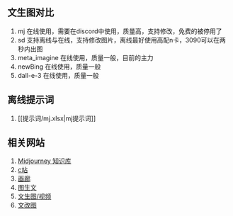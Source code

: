 ## 文生图对比
1. mj 在线使用，需要在discord中使用，质量高，支持修改，免费的被停用了
2. sd 支持离线与在线，支持修改图片，离线最好使用高配n卡，3090可以在两秒内出图
3. meta_imagine 在线使用，质量一般，目前的主力
4. newBing 在线使用，质量一般
5. dall-e-3 在线使用，质量一般

## 离线提示词
1. [[提示词/mj.xlsx|mj提示词]]

## 相关网站
1. [Midjourney 知识库](https://tob-design.yuque.com/kxcufk/mj/)
2. [c站](https://civitai.com/)
3. [画廊](https://arthub.ai/)
4. [图生文](https://replicate.com/methexis-inc/img2prompt)
5. [文生图/视频](https://app.runwayml.com/video-tools/teams/wyswydx/ai-tools/gen-2)
6. [文改图](https://clipdrop.co/stable-diffusion-reimagine)